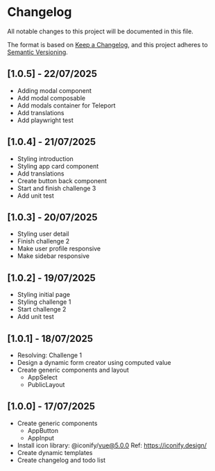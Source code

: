 # Changelog
 
All notable changes to this project will be documented in this file.

The format is based on [Keep a Changelog](https://keepachangelog.com/en/1.1.0/),
and this project adheres to [Semantic Versioning](https://semver.org/spec/v2.0.0.html).


## [1.0.5] - 22/07/2025
- Adding modal component
- Add modal composable
- Add modals container for Teleport
- Add translations
- Add playwright test

## [1.0.4] - 21/07/2025
- Styling introduction
- Styling app card component
- Add translations
- Create button back component
- Start and finish challenge 3
- Add unit test

## [1.0.3] - 20/07/2025
- Styling user detail
- Finish challenge 2
- Make user profile responsive
- Make sidebar responsive

## [1.0.2] - 19/07/2025
- Styling initial page
- Styling challenge 1
- Start challenge 2
- Add unit test

## [1.0.1] - 18/07/2025
- Resolving: Challenge 1
- Design a dynamic form creator using computed value
- Create generic components and layout
    - AppSelect
    - PublicLayout

## [1.0.0] - 17/07/2025
- Create generic components
    - AppButton
    - AppInput
- Install icon library: @iconify/vue@5.0.0 Ref: https://iconify.design/
- Create dynamic templates
- Create changelog and todo list